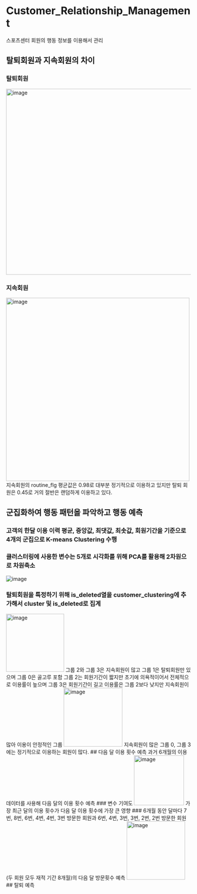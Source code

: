 # Customer_Relationship_Management
스포츠센터 회원의 행동 정보를 이용해서 관리
## 탈퇴회원과 지속회원의 차이
### 탈퇴회원  
<img width="507" alt="image" src="https://user-images.githubusercontent.com/24906028/179410826-89c904ac-3b63-434f-87cd-2e72dc5e9ec1.png">

### 지속회원
<img width="500" alt="image" src="https://user-images.githubusercontent.com/24906028/179410835-987ca776-1f34-42d3-951d-0c95ea4b3754.png">  
지속회원의 routine_flg 평균값은 0.98로 대부분 정기적으로 이용하고 있지만 탈퇴 회원은 0.45로 거의 절반은 랜덤하게 이용하고 있다.

## 군집화하여 행동 패턴을 파악하고 행동 예측  
### 고객의 한달 이용 이력 평균, 중앙값, 최댓값, 최솟값, 회원기간을 기준으로 4개의 군집으로 K-means Clustering 수행
### 클러스터링에 사용한 변수는 5개로 시각화를 위해 PCA를 활용해 2차원으로 차원축소  
![image](https://user-images.githubusercontent.com/24906028/179411204-a05527a8-aaa4-4d0a-adee-52c4131dc980.png)  
### 탈퇴회원을 특정하기 위해 is_deleted열을 customer_clustering에 추가해서 cluster 및 is_deleted로 집계
<img width="158" alt="image" src="https://user-images.githubusercontent.com/24906028/179411276-af784bf9-8517-4e49-b035-a8d79fac1be6.png">  
그룹 2와 그룹 3은 지속회원이 많고 그룹 1은 탈퇴회원만 있으며 그룹 0은 골고루 포함  
그룹 2는 회원기간이 짧지만 초기에 의욕적이어서 전체적으로 이용률이 높으며  
그룹 3은 회원기간이 길고 이용률은 그룹 2보다 낮지만 지속회원이 많아 이용이 안정적인 그룹  
<img width="160" alt="image" src="https://user-images.githubusercontent.com/24906028/179411467-8c38fe73-0733-4ec9-b604-ded8c9bb48fa.png">  
지속회원이 많은 그룹 0, 그룹 3에는 정기적으로 이용하는 회원이 많다.
## 다음 달 이용 횟수 예측
과거 6개월의 이용 데이터를 사용해 다음 달의 이용 횟수 예측  
### 변수 기여도
<img width="136" alt="image" src="https://user-images.githubusercontent.com/24906028/179412134-ad247e4a-9963-4952-8ec2-39de54b6e409.png">  
가장 최근 달의 이용 횟수가 다음 달 이용 횟수에 가장 큰 영향  
### 6개월 동안 달마다 7번, 8번, 6번, 4번, 4번, 3번 방문한 회원과 6번, 4번, 3번, 3번, 2번, 2번 방문한 회원(두 회원 모두 재적 기간 8개월)의 다음 달 방문횟수 예측
<img width="159" alt="image" src="https://user-images.githubusercontent.com/24906028/179413152-9ebc966c-aa0f-4479-97de-878fddaf7068.png">
## 탈퇴 예측


